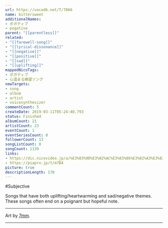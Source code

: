 ```yaml
---
url: https://vocadb.net/T/7066
name: bittersweet
additionalNames: 
- ポガティブ
- pogative
parent: "[[parentless]]"
related:
- "[[farewell-song]]"
- "[[lyrical-dissonance]]"
- "[[negative]]"
- "[[positive]]"
- "[[sad]]"
- "[[uplifting]]"
mappedNicoTags:
- ポガティブ
- 心温まる絶望ソング
newTargets:
- song
- album
- artist
- voicesynthesizer
commentCount: 5
createDate: 2019-03-11T05:24:48.793
status: Finished
albumCount: 21
artistCount: 23
eventCount: 1
eventSeriesCount: 0
followerCount: 13
songListCount: 0
songCount: 1139
links: 
- https://dic.nicovideo.jp/a/%E3%83%9D%E3%82%AC%E3%83%86%E3%82%A3%E3%83%96
- https://piapro.jp/t/m7B4
picture: true
descriptionLength: 170
---
```


#Subjective

Songs that have both uplifting/heartwarming and sad/negative themes. These songs often end on a poignant but hopeful note.

---
Art by [7mm](https://vocadb.net/Ar/18820).

---

